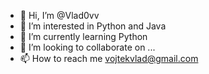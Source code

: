 - 👋 Hi, I’m @Vlad0vv
- 👀 I’m interested in Python and Java
- 🌱 I’m currently learning Python
- 💞️ I’m looking to collaborate on ...
- 📫 How to reach me vojtekvlad@gmail.com

<!---
Vlad0vv/Vlad0vv is a ✨ special ✨ repository because its `README.md` (this file) appears on your GitHub profile.
You can click the Preview link to take a look at your changes.
--->
